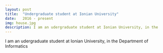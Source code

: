 ```yaml
---
layout: post
title:  "Undergraduate student at Ionian University"
date:   2016 - present
img: house.jpg
description: I am an udergraduate student at Ionian University, in the Department of Informatics.
---
```


I am an udergraduate student at Ionian University, in the Department of Informatics
